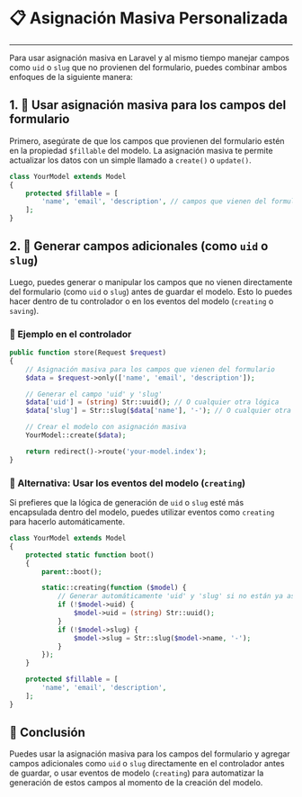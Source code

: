# 📋 Asignación Masiva Personalizada

---

Para usar asignación masiva en Laravel y al mismo tiempo manejar campos como `uid` o `slug` que no provienen del formulario, puedes combinar ambos enfoques de la siguiente manera:

## 1. 📝 Usar asignación masiva para los campos del formulario

Primero, asegúrate de que los campos que provienen del formulario estén en la propiedad `$fillable` del modelo. La asignación masiva te permite actualizar los datos con un simple llamado a `create()` o `update()`.

```php
class YourModel extends Model
{
    protected $fillable = [
        'name', 'email', 'description', // campos que vienen del formulario
    ];
}
```

## 2. 🔧 Generar campos adicionales (como `uid` o `slug`)

Luego, puedes generar o manipular los campos que no vienen directamente del formulario (como `uid` o `slug`) antes de guardar el modelo. Esto lo puedes hacer dentro de tu controlador o en los eventos del modelo (`creating` o `saving`).

### 📂 Ejemplo en el controlador

```php
public function store(Request $request)
{
    // Asignación masiva para los campos que vienen del formulario
    $data = $request->only(['name', 'email', 'description']);

    // Generar el campo 'uid' y 'slug'
    $data['uid'] = (string) Str::uuid(); // O cualquier otra lógica
    $data['slug'] = Str::slug($data['name'], '-'); // O cualquier otra lógica

    // Crear el modelo con asignación masiva
    YourModel::create($data);

    return redirect()->route('your-model.index');
}
```

### 🔄 Alternativa: Usar los eventos del modelo (`creating`)

Si prefieres que la lógica de generación de `uid` o `slug` esté más encapsulada dentro del modelo, puedes utilizar eventos como `creating` para hacerlo automáticamente.

```php
class YourModel extends Model
{
    protected static function boot()
    {
        parent::boot();

        static::creating(function ($model) {
            // Generar automáticamente 'uid' y 'slug' si no están ya asignados
            if (!$model->uid) {
                $model->uid = (string) Str::uuid();
            }
            if (!$model->slug) {
                $model->slug = Str::slug($model->name, '-');
            }
        });
    }

    protected $fillable = [
        'name', 'email', 'description',
    ];
}
```

## 🏁 Conclusión

Puedes usar la asignación masiva para los campos del formulario y agregar campos adicionales como `uid` o `slug` directamente en el controlador antes de guardar, o usar eventos de modelo (`creating`) para automatizar la generación de estos campos al momento de la creación del modelo.
